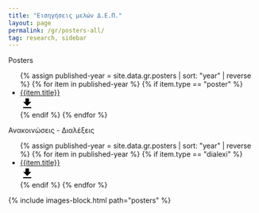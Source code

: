 ```yaml
---
title: "Εισηγήσεις μελών Δ.Ε.Π."
layout: page
permalink: /gr/posters-all/
tag: research, sidebar
---
```



<div class="wrapper">
	<div class="section-title editable nolink">Posters</div>
	<div class="list-link">
	<ul>
	{% assign published-year = site.data.gr.posters | sort: "year" | reverse %}
	{% for item in published-year  %}
		{% if item.type == "poster" %}
				<li>
					<div class="title"><a href="{{item.file}}" target="_blank"><div class="title-text">{{item.title}}</div><svg fill="#000000" height="28" viewBox="0 0 24 24" width="28" xmlns="http://www.w3.org/2000/svg">
    <path d="M19 9h-4V3H9v6H5l7 7 7-7zM5 18v2h14v-2H5z"/>
    <path d="M0 0h24v24H0z" fill="none"/>
</svg></a></div>
				</li>
		{% endif %}
	{% endfor %}
	</ul>
	</div>
</div>

<div class="wrapper">
<div class="section-title editable nolink">Ανακοινώσεις - Διαλέξεις</div>
	<div class="list-link">
		<ul>
		{% assign published-year = site.data.gr.posters | sort: "year" | reverse %}
		{% for item in published-year  %}
			{% if item.type == "dialexi" %}
				<li>
					<div class="title"><a href="{{item.file}}" target="_blank"><div class="title-text">{{item.title}}</div><svg fill="#000000" height="28" viewBox="0 0 24 24" width="28" xmlns="http://www.w3.org/2000/svg">
    <path d="M19 9h-4V3H9v6H5l7 7 7-7zM5 18v2h14v-2H5z"/>
    <path d="M0 0h24v24H0z" fill="none"/>
</svg></a></div>
				</li>
			{% endif %}
		{% endfor %}
		</ul>
	</div>
</div>

<div class="wrapper entipa" >
{% include images-block.html path="posters" %}
</div>